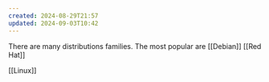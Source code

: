 ```yaml
---
created: 2024-08-29T21:57
updated: 2024-09-03T10:42
---
```

There are many distributions families. The most popular are [[Debian]] [[Red Hat]] 

[[Linux]]